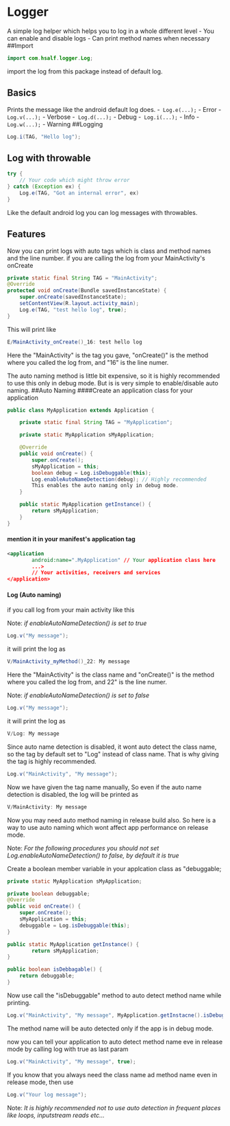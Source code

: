 # Logger
A simple log helper which helps you to log in a whole different level
	- You can enable and disable logs
	- Can print method names when necessary
##Import
```java
import com.hsalf.logger.Log;
```
import the log from this package instead of default log.
## Basics
Prints the message like the android default log does.
	-``` Log.e(...);``` - Error
	-``` Log.v(...);``` - Verbose
	-``` Log.d(...);``` - Debug
	-``` Log.i(...);``` - Info
	-``` Log.w(...);``` - Warning
##Logging
```java
Log.i(TAG, "Hello log");
```
## Log with throwable
```java
try {
	// Your code which might throw error
} catch (Exception ex) {
	Log.e(TAG, "Got an internal error", ex)
}
```
Like the default android log you can log messages with throwables.
## Features
Now you can print logs with auto tags which is class and method names and the line number.
if you are calling the log from your MainActivity's onCreate

```java
private static final String TAG = "MainActivity";
@Override
protected void onCreate(Bundle savedInstanceState) {
    super.onCreate(savedInstanceState);
    setContentView(R.layout.activity_main);
    Log.e(TAG, "test hello log", true);
}
```
This will print like
```groovy
E/MainActivity_onCreate()_16: test hello log
```

Here the "MainActivity" is the tag you gave, "onCreate()" is the method where you called the log from, and "16" is the line numer.

The auto naming method is little bit expensive, so it is highly recommended to use this only in debug mode. But is is very simple to enable/disable auto naming.
##Auto Naming
####Create an application class for your application
```java
public class MyApplication extends Application {

    private static final String TAG = "MyApplication";

    private static MyApplication sMyApplication;

    @Override
    public void onCreate() {
        super.onCreate();
        sMyApplication = this;
        boolean debug = Log.isDebuggable(this);
        Log.enableAutoNameDetection(debug); // Highly recommended
        This enables the auto naming only in debug mode.
    }

    public static MyApplication getInstance() {
        return sMyApplication;
    }
}
```
#### mention it in your manifest's application tag
```xml
<application
        android:name=".MyApplication" // Your application class here
        ...>
		// Your activities, receivers and services
</application>
```

#### Log (Auto naming)
if you call log from your main activity like this

Note: *if enableAutoNameDetection() is set to true*
```java
Log.v("My message");
```
it will print the log as
```groovy
V/MainActivity_myMethod()_22: My message
```
Here the "MainActivity" is the class name and "onCreate()" is the method where you called the log from, and 22" is the line numer.

Note: *if enableAutoNameDetection() is set to false*
```java
Log.v("My message");
```
it will print the log as
```groovy
V/Log: My message
```
Since auto name detection is disabled, it wont auto detect the class name, so the tag by default set to "Log" instead of class name. That is why giving the tag is highly recommended.

```java
Log.v("MainActivity", "My message");
```
Now we have given the tag name manually, So even if the auto name detection is disabled, the log will be printed as
```groovy
V/MainActivity: My message
```
Now you may need auto method naming in release build also.
So here is a way to use auto naming which wont affect app performance on release mode.

Note: *For the following procedures you should not set Log.enableAutoNameDetection() to false, by default it is true*

Create a boolean member variable in your applcation class as "debuggable;

```java
private static MyApplication sMyApplication;

private boolean debuggable;
@Override
public void onCreate() {
    super.onCreate();
    sMyApplication = this;
    debuggable = Log.isDebuggable(this);
}

public static MyApplication getInstance() {
        return sMyApplication;
}

public boolean isDebbagable() {
	return debuggable;
}
```

Now use call the "isDebuggable" method to auto detect method name while printing.

```java
Log.v("MainActivity", "My message", MyApplication.getInstacne().isDebuggalbe());
```

The method name will be auto detected only if the app is in debug mode.

now you can tell your application to auto detect method name eve in release mode by calling log with true as last param
```java
Log.v("MainActivity", "My message", true);
```
If you know that you always need the class name ad method name even in release mode, then use
```java
Log.v("Your log message");
```
Note: *It is highly recommended not to use auto detection in frequent places like loops, inputstream reads etc...*


